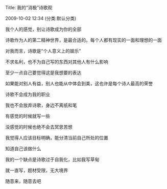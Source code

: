 Title: 我的“消极”诗歌观

2009-10-02 12:34 (分类:默认分类)

我个人的感觉，别让诗歌成为你的全部

诗歌作为人的第二精神世界，是最合适的。每个人都有现实的一面和理想的一面

 

对我而言，诗歌是“个人意义上的娱乐”

不求名利，也不为自己写的东西对其他人有什么影响

至少一点自己要觉得这是我想要的表达

如果能对别人有益，别人也能从中体会到美，这也许是每个诗人最高的荣誉

 

诗歌不会成为我的职业

我也不会放弃诗歌，身边不离纸和笔

有感觉的时候就写一些

没感觉的时候也绝不会去冥思苦想

 

我觉得人应该目标明确，能分清当前自己所处的位置

知道自己该做什么

 

我的一个缺点是诗歌过于自我化，比如我写草甸

就一直写，题材受限，无大境界

 

随意来，随意去吧